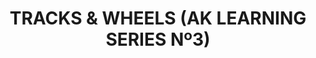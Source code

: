 ---
layout: product
title: "TRACKS & WHEELS (AK LEARNING SERIES Nº3) "
price: "1400" 
desc: "Knjiga o maketarskim tehnikama"
img_path: "/assets/img/AK274.webp"
brand: "AK"
available: true
special_offer: false
new: false
soon: false
cat: "090000"
subcat: "090200"
subsubcat: "090202"
sifra: "AK274"
popular: false
---